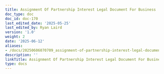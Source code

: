 ```yaml
---
title: Assignment Of Partnership Interest Legal Document For Business
doc_type: doc
doc_id: doc-170
last_edited_date: '2025-05-25'
last_edited_by: Ryan Laird
version: '1.0'
weight: 2
date: '2025-06-12'
aliases:
- /docs/20250606070709_assignment-of-partnership-interest-legal-document-for-business_1_1/
description: ''
linkTitle: Assignment Of Partnership Interest Legal Document For Business
type: docs
---
```


